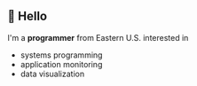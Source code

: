 ## 👋 Hello

I'm a **programmer** from Eastern U.S. interested in
- systems programming
- application monitoring
- data visualization
